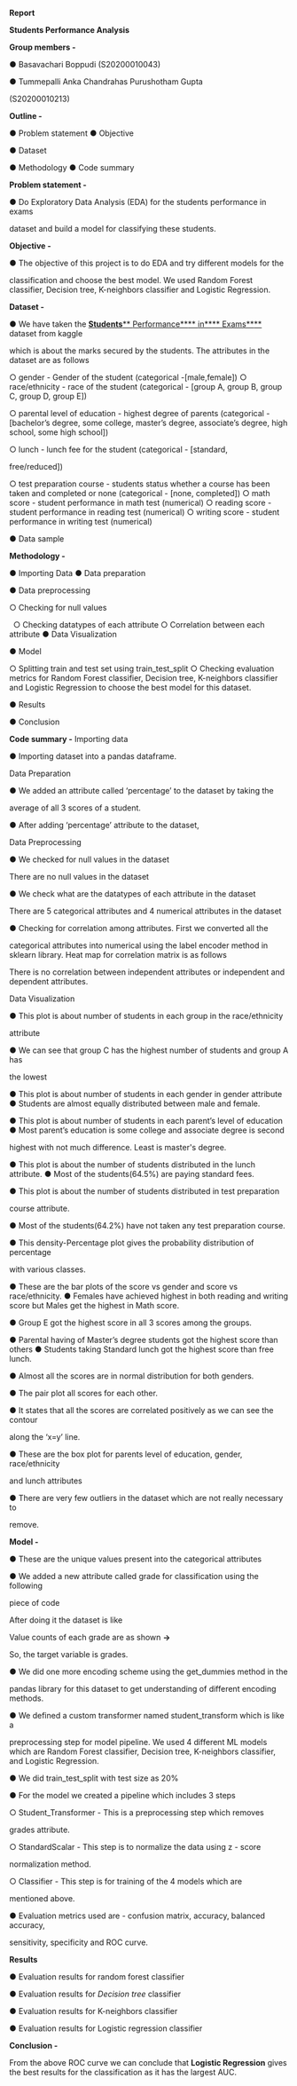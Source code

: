 <a name="br1"></a>**Report**

**Students Performance Analysis**

**Group members -**

● Basavachari Boppudi (S20200010043)

● Tummepalli Anka Chandrahas Purushotham Gupta

(S20200010213)

**Outline -**

● Problem statement
● Objective

● Dataset

● Methodology ● Code summary




<a name="br2"></a>**Problem statement -**

● Do Exploratory Data Analysis (EDA) for the students performance in exams

dataset and build a model for classifying these students.

**Objective -**

● The objective of this project is to do EDA and try different models for the

classification and choose the best model. We used Random Forest classifier,
Decision tree, K-neighbors classifier and Logistic Regression.

**Dataset -**

● We have taken the [**Students**](https://www.kaggle.com/datasets/spscientist/students-performance-in-exams)[** ](https://www.kaggle.com/datasets/spscientist/students-performance-in-exams)[Performance**](https://www.kaggle.com/datasets/spscientist/students-performance-in-exams)[** ](https://www.kaggle.com/datasets/spscientist/students-performance-in-exams)[in**](https://www.kaggle.com/datasets/spscientist/students-performance-in-exams)[** ](https://www.kaggle.com/datasets/spscientist/students-performance-in-exams)[Exams**](https://www.kaggle.com/datasets/spscientist/students-performance-in-exams)[** ](https://www.kaggle.com/datasets/spscientist/students-performance-in-exams)dataset from kaggle

which is about the marks secured by the students. The attributes in the
dataset are as follows

○ gender - Gender of the student (categorical -[male,female])
○ race/ethnicity - race of the student (categorical - [group A, group B,
 group C, group D, group E])

○ parental level of education - highest degree of parents (categorical -
 [bachelor’s degree, some college, master’s degree, associate’s degree,
 high school, some high school])

○ lunch - lunch fee for the student (categorical - [standard,

free/reduced])

○ test preparation course - students status whether a course has been
 taken and completed or none (categorical - [none, completed])
○ math score - student performance in math test (numerical)
○ reading score - student performance in reading test (numerical)
○ writing score - student performance in writing test (numerical)




<a name="br3"></a>● Data sample

**Methodology -**

● Importing Data ● Data preparation

● Data preprocessing

○ Checking for null values

` `○ Checking datatypes of each attribute
 ○ Correlation between each attribute
● Data Visualization

● Model

○ Splitting train and test set using train\_test\_split
○ Checking evaluation metrics for Random Forest classifier, Decision
 tree, K-neighbors classifier and Logistic Regression to choose the best
 model for this dataset.

● Results

● Conclusion

**Code summary -** Importing data

● Importing dataset into a pandas dataframe.




<a name="br4"></a>Data Preparation

● We added an attribute called ‘percentage’ to the dataset by taking the

average of all 3 scores of a student.

● After adding ‘percentage’ attribute to the dataset,

Data Preprocessing

● We checked for null values in the dataset

There are no null values in the dataset

● We check what are the datatypes of each attribute in the dataset

There are 5 categorical attributes and 4 numerical attributes in the dataset




<a name="br5"></a>● Checking for correlation among attributes. First we converted all the

categorical attributes into numerical using the label encoder method in
sklearn library. Heat map for correlation matrix is as follows

There is no correlation between independent attributes or independent and
dependent attributes.




<a name="br6"></a>Data Visualization

● This plot is about number of students in each group in the race/ethnicity

attribute

● We can see that group C has the highest number of students and group A has

the lowest

● This plot is about number of students in each gender in gender attribute
● Students are almost equally distributed between male and female.




<a name="br7"></a>● This plot is about number of students in each parent’s level of education
● Most parent’s education is some college and associate degree is second

highest with not much difference. Least is master's degree.

● This plot is about the number of students distributed in the lunch attribute.
● Most of the students(64.5%) are paying standard fees.




<a name="br8"></a>● This plot is about the number of students distributed in test preparation

course attribute.

● Most of the students(64.2%) have not taken any test preparation course.

● This density-Percentage plot gives the probability distribution of percentage

with various classes.




<a name="br9"></a>● These are the bar plots of the score vs gender and score vs race/ethnicity.
● Females have achieved highest in both reading and writing score but Males
 get the highest in Math score.

● Group E got the highest score in all 3 scores among the groups.




<a name="br10"></a>● Parental having of Master’s degree students got the highest score than others
● Students taking Standard lunch got the highest score than free lunch.

● Almost all the scores are in normal distribution for both genders.




<a name="br11"></a>● The pair plot all scores for each other.

● It states that all the scores are correlated positively as we can see the contour

along the ‘x=y’ line.




<a name="br12"></a>● These are the box plot for parents level of education, gender, race/ethnicity

and lunch attributes

● There are very few outliers in the dataset which are not really necessary to

remove.




<a name="br13"></a>**Model -**

● These are the unique values present into the categorical attributes

● We added a new attribute called grade for classification using the following

piece of code

After doing it the dataset is like

Value counts of each grade are as shown **→**

So, the target variable is grades.




<a name="br14"></a>● We did one more encoding scheme using the get\_dummies method in the

pandas library for this dataset to get understanding of different encoding
methods.

● We defined a custom transformer named student\_transform which is like a

preprocessing step for model pipeline. We used 4 different ML models
which are Random Forest classifier, Decision tree, K-neighbors classifier,
and Logistic Regression.

● We did train\_test\_split with test size as 20%

● For the model we created a pipeline which includes 3 steps

○ Student\_Transformer - This is a preprocessing step which removes

grades attribute.

○ StandardScalar - This step is to normalize the data using z - score

normalization method.

○ Classifier - This step is for training of the 4 models which are

mentioned above.




<a name="br15"></a>● Evaluation metrics used are - confusion matrix, accuracy, balanced accuracy,

sensitivity, specificity and ROC curve.




<a name="br16"></a>**Results**

● Evaluation results for random forest classifier




<a name="br17"></a>● Evaluation results for *Decision tree* classifier



<a name="br18"></a>● Evaluation results for K-neighbors classifier




<a name="br19"></a>● Evaluation results for Logistic regression classifier

**Conclusion -**

From the above ROC curve we can conclude that **Logistic Regression** gives the best results for the classification as it has the largest AUC.
